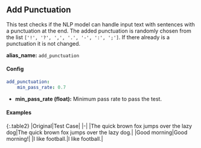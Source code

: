 
<div class="h3-box" markdown="1">

## Add Punctuation

This test checks if the NLP model can handle input text with sentences with a punctuation at the end. The added punctuation is randomly chosen from the list `['!', '?', ',', '.', '-', ':', ';']`. If there already is a punctuation it is not changed.

**alias_name:** `add_punctuation`

</div><div class="h3-box" markdown="1">

#### Config
```yaml
add_punctuation:
    min_pass_rate: 0.7
```
- **min_pass_rate (float):** Minimum pass rate to pass the test.

</div><div class="h3-box" markdown="1">

#### Examples

{:.table2}
|Original|Test Case|
|-|
|The quick brown fox jumps over the lazy dog|The quick brown fox jumps over the lazy dog.|
|Good morning|Good morning!|
|I like football.|I like football.|

</div>